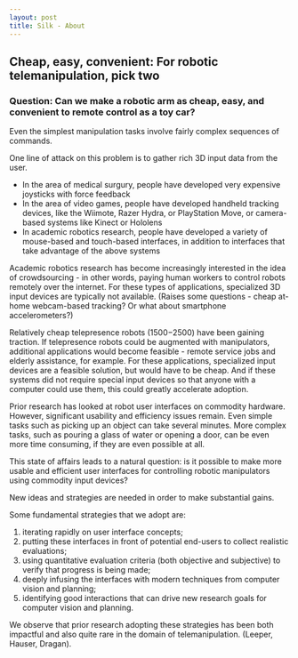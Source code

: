 ```yaml
---
layout: post
title: Silk - About 
---
```


## Cheap, easy, convenient: For robotic telemanipulation, pick two

### Question: Can we make a robotic arm as cheap, easy, and convenient to remote control as a toy car?

Even the simplest manipulation tasks involve fairly complex sequences of commands.

One line of attack on this problem is to gather rich 3D input data from the user.

- In the area of medical surgury, people have developed very expensive joysticks with force feedback 
- In the area of video games, people have developed handheld tracking devices, like the Wiimote, Razer Hydra, or PlayStation Move, or camera-based systems like Kinect or Hololens
- In academic robotics research, people have developed a variety of mouse-based and touch-based interfaces, in addition to interfaces that take advantage of the above systems

Academic robotics research has become increasingly interested in the idea of crowdsourcing - in other words, paying human workers to control robots remotely over the internet. For these types of applications, specialized 3D input devices are typically not available.
(Raises some questions - cheap at-home webcam-based tracking? Or what about smartphone accelerometers?)

Relatively cheap telepresence robots ($1500-$2500) have been gaining traction. If telepresence robots could be augmented with manipulators, additional applications would become feasible - remote service jobs and elderly assistance, for example. For these applications, specialized input devices are a feasible solution, but would have to be cheap. And if these systems did not require special input devices so that anyone with a computer could use them, this could greatly accelerate adoption.

Prior research has looked at robot user interfaces on commodity hardware. However, significant usability and efficiency issues remain. Even simple tasks such as picking up an object can take several minutes. More complex tasks, such as pouring a glass of water or opening a door, can be even more time consuming, if they are even possible at all.

This state of affairs leads to a natural question: is it possible to make more usable and efficient user interfaces for controlling robotic manipulators using commodity input devices?

New ideas and strategies are needed in order to make substantial gains.

Some fundamental strategies that we adopt are:

1. iterating rapidly on user interface concepts;
2. putting these interfaces in front of potential end-users to collect realistic evaluations;
3. using quantitative evaluation criteria (both objective and subjective) to verify that progress is being made;
4. deeply infusing the interfaces with modern techniques from computer vision and planning;
5. identifying good interactions that can drive new research goals for computer vision and planning.

We observe that prior research adopting these strategies has been both impactful and also quite rare in the domain of telemanipulation. (Leeper, Hauser, Dragan).

